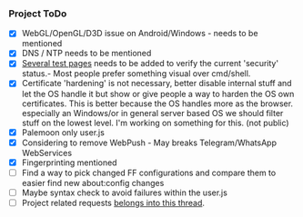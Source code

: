 ### Project ToDo

- [x] WebGL/OpenGL/D3D issue on Android/Windows - needs to be mentioned
- [x] DNS / NTP needs to be mentioned
- [x] [Several test pages](https://github.com/CHEF-KOCH/Online-Privacy-Test-Resource-List) needs to be added to verify the current 'security' status.- Most people prefer something visual over cmd/shell. 
- [x] Certificate 'hardening' is not necessary, better disable internal stuff and let the OS handle it but show or give people a way to harden the OS own certificates. This is better because the OS handles more as the browser. especially an Windows/or in general server based OS we should filter stuff on the lowest level. I'm working on something for this. (not public)
- [x] Palemoon only user.js
- [x] Considering to remove WebPush - May breaks Telegram/WhatsApp WebServices
- [x] Fingerprinting mentioned
- [ ] Find a way to pick changed FF configurations and compare them to easier find new about:config changes
- [ ] Maybe syntax check to avoid failures within the user.js
- [ ] Project related requests [belongs into this thread](https://github.com/CHEF-KOCH/FFCK/issues/3).
